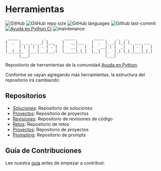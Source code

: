 # Herramientas

![GitHub](https://img.shields.io/github/license/AyudaEnPython/herramientas)
![GitHub repo size](https://img.shields.io/github/repo-size/AyudaEnPython/herramientas)
![GitHub languages](https://img.shields.io/github/languages/top/AyudaEnPython/herramientas)
![Github last-commit](https://img.shields.io/github/last-commit/AyudaEnPython/herramientas)
[![Ayuda en Python CI](https://github.com/AyudaEnPython/herramientas/actions/workflows/generate-page.yml/badge.svg)](https://github.com/AyudaEnPython/herramientas/actions/workflows/main.yml)
![maintenance](https://img.shields.io/maintenance/yes/2024)

     _____           _        _____        _____     _   _
    |  _  |_ _ _ _ _| |___   |   __|___   |  _  |_ _| |_| |_ ___ ___
    |     | | | | | . | .'|  |   __|   |  |   __| | |  _|   | . |   |
    |__|__|_  |___|___|__,|  |_____|_|_|  |__|  |_  |_| |_|_|___|_|_|
          |___|                                 |___|

Repositorio de herramientas de la comunidad [Ayuda en Python](https://www.facebook.com/groups/ayudaenpython/).

Conforme se vayan agregando más herramientas, la estructura del repositorio irá cambiando.

## Repositorios

- [Soluciones](https://github.com/AyudaEnPython/Soluciones): Repositorio de soluciones
- [Proyectos](https://github.com/AyudaEnPython/Soluciones): Repositorio de proyectos
- [Revisiones](https://github.com/AyudaEnPython/Revisiones): Repositorio de revisiones de código
- [Retos](https://github.com/AyudaEnPython/Retos): Repositorio de retos
- [Proyectos](https://github.com/AyudaEnPython/Proyectos): Repositorio de proyectos
- [Prompting](https://github.com/AyudaEnPython/Prompting): Repositorio de prompts

## Guía de Contribuciones

Lee nuestra [guía](CONTRIBUTING.md) antes de empezar a contribuir.
